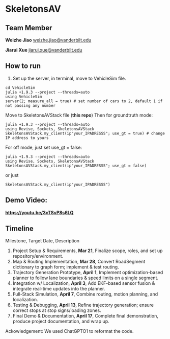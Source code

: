 # SkeletonsAV

## Team Member

**Weizhe Jiao** weizhe.jiao@vanderbilt.edu

**Jiarui Xue** jiarui.xue@vanderbilt.edu

## How to run

1. Set up the server, in terminal, move to VehicleSim file.

```
cd VehicleSim
julia +1.9.3 --project --threads=auto
using VehicleSim
server(2; measure_all = true) # set number of cars to 2, default 1 if not passing any number
```

Move to SkeletonsAVStack file (**this repo**)
Then for groundtruth mode:

```
julia +1.9.3 --project --threads=auto
using Revise, Sockets, SkeletonsAVStack
SkeletonsAVStack.my_client(ip"your_IPADRESSS"; use_gt = true) # change IP address to yours
```

For off mode, just set use_gt = false:

```
julia +1.9.3 --project --threads=auto
using Revise, Sockets, SkeletonsAVStack
SkeletonsAVStack.my_client(ip"your_IPADRESSS"; use_gt = false)
```

or just

```
SkeletonsAVStack.my_client(ip"your_IPADRESSS")
```

## Demo Video:

**https://youtu.be/3cTSvP8s6LQ**

## Timeline

Milestone, Target Date, Description

1. Project Setup & Requirements, **Mar 21**, Finalize scope, roles, and set up repository/environment.
2. Map & Routing Implementation, **Mar 28**, Convert RoadSegment dictionary to graph form; implement & test routing.
3. Trajectory Generation Prototype, **April 1**, Implement optimization-based planner to follow lane boundaries & speed limits on a single segment.
4. Integration w/ Localization, **April 3**, Add EKF-based sensor fusion & integrate real-time updates into the planner.
5. Full-Stack Simulation, **April 7**, Combine routing, motion planning, and localization.
6. Testing & Debugging, **April 13**, Refine trajectory generation; ensure correct stops at stop signs/loading zones.
7. Final Demo & Documentation, **April 17**, Complete final demonstration, produce project documentation, and wrap up.

Ackowledgement: We used ChatGPTO1 to reformat the code.
